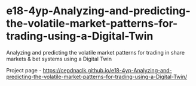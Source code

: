 # e18-4yp-Analyzing-and-predicting-the-volatile-market-patterns-for-trading-using-a-Digital-Twin
Analyzing and predicting the volatile market patterns for trading in share markets &amp; bet systems using a Digital Twin

Project page - https://cepdnaclk.github.io/e18-4yp-Analyzing-and-predicting-the-volatile-market-patterns-for-trading-using-a-Digital-Twin/
